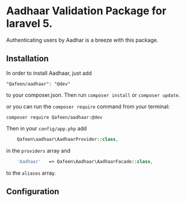 # Aadhaar Validation Package for laravel 5.

Authenticating users by Aadhar is a breeze with this package.

## Installation

In order to install Aadhaar, just add

    "Qafeen/aadhaar": "@dev"

to your composer.json. Then run `composer install` or `composer update`.

or you can run the `composer require` command from your terminal:

    composer require Qafeen/aadhaar:@dev

Then in your `config/app.php` add
```php
    Qafeen\aadhaar\AadhaarProvider::class,
```
in the `providers` array and
```php
    'Aadhaar'   => Qafeen\Aadhaar\AadhaarFacade::class,
```
to the `aliases` array.

## Configuration
